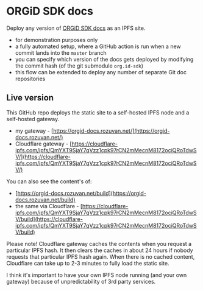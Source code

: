 # ORGiD SDK docs

Deploy any version of [ORGiD SDK docs](https://github.com/windingtree/org.id-sdk) as an IPFS site.

- for demonstration purposes only
- a fully automated setup, where a GitHub action is run when a new commit lands into the `master` branch
- you can specify which version of the docs gets deployed by modifying the commit hash (of the git submodule `org.id-sdk`)
- this flow can be extended to deploy any number of separate Git doc repositories

## Live version

This GitHub repo deploys the static site to a self-hosted IPFS node and a self-hosted gateway.

- my gateway - [https://orgid-docs.rozuvan.net/](https://orgid-docs.rozuvan.net/)
- Cloudflare gateway - [https://cloudflare-ipfs.com/ipfs/QmYXT9SjaY7qVzz1cpk97rCN2mMecnM8172ociQRoTdwSV/](https://cloudflare-ipfs.com/ipfs/QmYXT9SjaY7qVzz1cpk97rCN2mMecnM8172ociQRoTdwSV/)

You can also see the content's of:

- [https://orgid-docs.rozuvan.net/build](https://orgid-docs.rozuvan.net/build)
- the same via Cloudflare - [https://cloudflare-ipfs.com/ipfs/QmYXT9SjaY7qVzz1cpk97rCN2mMecnM8172ociQRoTdwSV/build](https://cloudflare-ipfs.com/ipfs/QmYXT9SjaY7qVzz1cpk97rCN2mMecnM8172ociQRoTdwSV/build)

Please note! Cloudflare gateway caches the contents when you request a particular IPFS hash. It then clears the caches in about 24 hours if nobody requests that particular IPFS hash again. When there is no cached content, Cloudflare can take up to 2-3 minutes to fully load the static site.

I think it's important to have your own IPFS node running (and your own gateway) because of unpredictability of 3rd party services.
